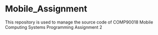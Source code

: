 # Mobile_Assignment
This repository is used to manage the source code of COMP90018 Mobile Computing Systems Programming Assignment 2
